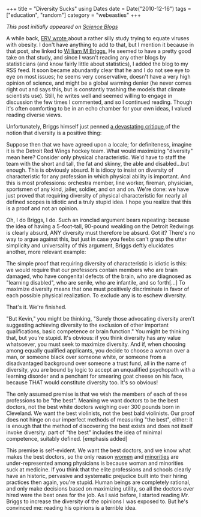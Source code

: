 +++
title = "Diversity Sucks"
using Dates
date = Date("2010-12-16")
tags = ["education", "random"]
category = "webeasties"
+++

_This post initially appeared on [Science Blogs](http://scienceblogs.com/webeasties)_

A while back, [ERV wrote ](http://scienceblogs.com/erv/2010/09/we_are_exposed_to_more_viruses_1.php)about a rather silly study trying to equate viruses with obesity. I don't have anything to add to that, but I mention it because in that post, she linked to [William M Briggs.](http://goo.gl/BgtSX) He seemed to have a pretty good take on that study, and since I wasn't reading any other blogs by statisticians (and know fairly little about statistics), I added the blog to my RSS feed. It soon became abundantly clear that he and I do not see eye to eye on most issues; he seems very conservative, doesn't have a very high opinion of science, and might be a global warming denier (he never comes right out and says this, but is constantly trashing the models that climate scientists use). Still, he writes well and seemed willing to engage in discussion the few times I commented, and so I continued reading. Though it's often comforting to be in an echo chamber for your own ideas, I valued reading diverse views.

Unfortunately, Briggs himself just penned [a devastating critique ](http://goo.gl/RHRmY)of the notion that diversity is a positive thing:

Suppose then that we have agreed upon a locale; for definiteness, imagine it is the Detroit Red Wings hockey team. What would maximizing "diversity" mean here? Consider only physical characteristic. We'd have to staff the team with the short and tall, the fat and skinny, the able and disabled...but enough. This is obviously absurd. It is idiocy to insist on diversity of characteristic for any profession in which physical ability is important. And this is most professions: orchestra member, line worker, fireman, physician, sportsmen of any kind, jailer, soldier, and on and on. We're done: we have just proved that requiring diversity of physical characteristic for nearly all defined scopes is idiotic and a truly stupid idea. I hope you realize that this is a proof and not an opinion.

Oh, I do Briggs, I do. Such an ironclad argument bears repeating: because the idea of having a 5-foot-tall, 90-pound weakling on the Detroit Redwings is clearly absurd, ANY diversity must therefore be absurd. Got it? There's no way to argue against this, but just in case you feebs can't grasp the utter simplicity and universality of this argument, Briggs deftly elucidates another, more relevant example:

The simple proof that requiring diversity of characteristic is idiotic is this: we would require that our professors contain members who are brain damaged, who have congenital defects of the brain, who are diagnosed as "learning disabled", who are senile, who are infantile, and so forth[...] To maximize diversity means that one must positively discriminate in favor of each possible physical realization. To exclude any is to eschew diversity.

That's it. We're finished.

"But Kevin," you might be thinking, "Surely those advocating diversity aren't suggesting achieving diversity to the exclusion of other important qualifications, basic competence or brain function." You might be thinking that, but you're stupid. It's obvious: if you think diversity has any value whatsoever, you must seek to maximize diversity. And if, when choosing among equally qualified applicants, you decide to choose a woman over a man, or someone black over someone white, or someone from a disadvantaged background over someone a trust fund, all in the name of diversity, you are bound by logic to accept an unqualified psychopath with a learning disorder and a penchant for smearing goat cheese on his face, because THAT would constitute diversity too. It's so obvious!

The only assumed premise is that we wish the members of each of these professions to be "the best". Meaning we want doctors to be the best doctors, not the best white doctors weighing over 300 pounds born in Cleveland. We want the best violinists, not the best bald violinists. Our proof does not hinge on our imperfect methods of measuring "the best", either: it is enough that the method of discovering the best exists and does not itself invoke diversity: part of "the best" includes the idea of minimal competence, suitably defined. [emphasis added]

This premise is self-evident. We want the best doctors, and we know what makes the best doctors, so the only reason [women](http://goo.gl/wePuN) and [minorities](http://goo.gl/NmEnU) are under-represented among physicians is because woman and minorities suck at medicine. If you think that the elite professions and schools clearly have an historic, pervasive and systematic prejudice built into their hiring practices then again, you're stupid. Human beings are completely rational, and only make decisions based on maximizing utility, so all the doctors ever hired were the best ones for the job. 
As I said before, I started reading Mr. Briggs to increase the diversity of the opinions I was exposed to. But he's convinced me: reading his opinions is a terrible idea.

      
  
